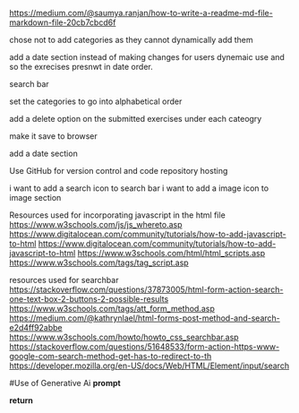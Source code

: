 https://medium.com/@saumya.ranjan/how-to-write-a-readme-md-file-markdown-file-20cb7cbcd6f


chose not to add categories as they cannot dynamically add them 

add a date section instead of making changes for users dynemaic use and so the exrecises presnwt in date order. 

search bar 

set the categories to go into alphabetical order 

add a delete option on the submitted exercises under each cateogry

make it save to browser

add a date section

Use GitHub for version control and code repository hosting

i want to add a search icon to search bar
i want to add a image icon to  image section


Resources used for incorporating javascript in the html file
https://www.w3schools.com/js/js_whereto.asp
https://www.digitalocean.com/community/tutorials/how-to-add-javascript-to-html
https://www.digitalocean.com/community/tutorials/how-to-add-javascript-to-html
https://www.w3schools.com/html/html_scripts.asp
https://www.w3schools.com/tags/tag_script.asp


resources used for searchbar
https://stackoverflow.com/questions/37873005/html-form-action-search-one-text-box-2-buttons-2-possible-results
https://www.w3schools.com/tags/att_form_method.asp
https://medium.com/@kathrynlael/html-forms-post-method-and-search-e2d4ff92abbe
https://www.w3schools.com/howto/howto_css_searchbar.asp
https://stackoverflow.com/questions/51648533/form-action-https-www-google-com-search-method-get-has-to-redirect-to-th
https://developer.mozilla.org/en-US/docs/Web/HTML/Element/input/search



#Use of Generative Ai
**prompt**  

**return** 

